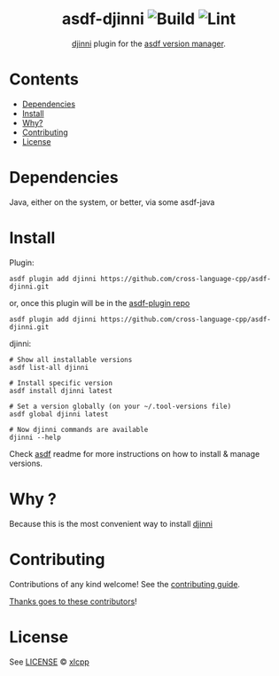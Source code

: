<div align="center">

# asdf-djinni ![Build](https://github.com/cross-language-cpp/asdf-djinni/workflows/Build/badge.svg?event=push&branch=main) ![Lint](https://github.com/cross-language-cpp/asdf-djinni/workflows/Lint/badge.svg?event=push&branch=main)

[djinni](https://djinni.xlcpp.dev) plugin for the [asdf version manager](https://asdf-vm.com).

</div>

# Contents

- [Dependencies](#dependencies)
- [Install](#install)
- [Why?](#why)
- [Contributing](#contributing)
- [License](#license)

# Dependencies

Java, either on the system, or better, via some asdf-java

# Install

Plugin:

```shell
asdf plugin add djinni https://github.com/cross-language-cpp/asdf-djinni.git
```

or, once this plugin will be in the [asdf-plugin repo](https://github.com/asdf-vm/asdf-plugins)

```shell
asdf plugin add djinni https://github.com/cross-language-cpp/asdf-djinni.git
```


djinni:

```shell
# Show all installable versions
asdf list-all djinni

# Install specific version
asdf install djinni latest

# Set a version globally (on your ~/.tool-versions file)
asdf global djinni latest

# Now djinni commands are available
djinni --help
```

Check [asdf](https://github.com/asdf-vm/asdf) readme for more instructions on how to
install & manage versions.

# Why ?

Because this is the most convenient way to install [djinni](https://djinni.xlcpp.dev)

# Contributing

Contributions of any kind welcome! See the [contributing guide](contributing.md).

[Thanks goes to these contributors](https://github.com/cross-language-cpp/asdf-djinni/graphs/contributors)!

# License

See [LICENSE](LICENSE) © [xlcpp](https://github.com/cross-language-cpp/)
